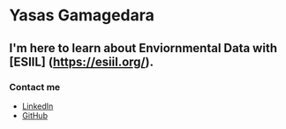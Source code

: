 # Yasas Gamagedara

## I'm here to learn about Enviornmental Data with [ESIIL] (https://esiil.org/).

### Contact me
* [LinkedIn](https://www.linkedin.com/in/kanthakeyasas/)
* [GitHub](https://github.com/kanthsaz)
